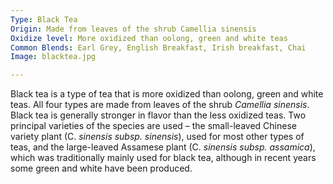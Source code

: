 ```yaml
---
Type: Black Tea
Origin: Made from leaves of the shrub Camellia sinensis
Oxidize level: More oxidized than oolong, green and white teas
Common Blends: Earl Grey, English Breakfast, Irish breakfast, Chai
Image: blacktea.jpg

---
```


Black tea is a type of tea that is more oxidized than oolong, green and white teas. All four types are made from leaves of the shrub *Camellia sinensis*. Black tea is generally stronger in flavor than the less oxidized teas. Two principal varieties of the species are used – the small-leaved Chinese variety plant (C. *sinensis subsp. sinensis*), used for most other types of teas, and the large-leaved Assamese plant (C. *sinensis subsp. assamica*), which was traditionally mainly used for black tea, although in recent years some green and white have been produced.


 